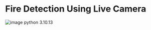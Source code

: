# Fire Detection Using Live Camera
![image](https://github.com/tuananhne1110/Fire_Detection_System/assets/119232218/f693747a-a13a-493d-b9be-f580c6a114d2)
python 3.10.13 
